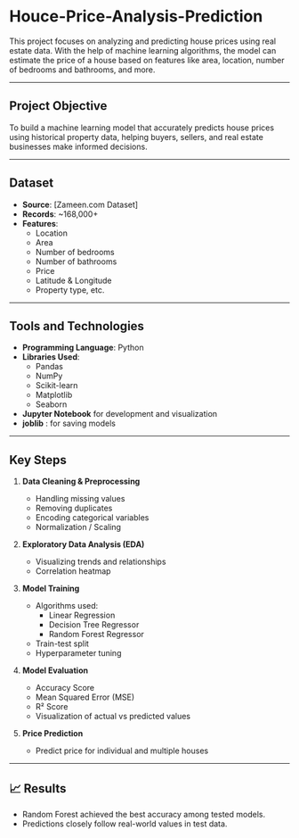 # Houce-Price-Analysis-Prediction

This project focuses on analyzing and predicting house prices using real estate data. With the help of machine learning algorithms, the model can estimate the price of a house based on features like area, location, number of bedrooms and bathrooms, and more.

---

## Project Objective

To build a machine learning model that accurately predicts house prices using historical property data, helping buyers, sellers, and real estate businesses make informed decisions.

---

## Dataset

- **Source**: [Zameen.com Dataset] 
- **Records**: ~168,000+
- **Features**:
  - Location
  - Area
  - Number of bedrooms
  - Number of bathrooms
  - Price
  - Latitude & Longitude
  - Property type, etc.

---

## Tools and Technologies

- **Programming Language**: Python
- **Libraries Used**:
  - Pandas
  - NumPy
  - Scikit-learn
  - Matplotlib
  - Seaborn
- **Jupyter Notebook** for development and visualization
- **joblib** : for saving models

---

## Key Steps

1. **Data Cleaning & Preprocessing**
   - Handling missing values
   - Removing duplicates
   - Encoding categorical variables
   - Normalization / Scaling

2. **Exploratory Data Analysis (EDA)**
   - Visualizing trends and relationships
   - Correlation heatmap

3. **Model Training**
   - Algorithms used:
     - Linear Regression
     - Decision Tree Regressor
     - Random Forest Regressor
   - Train-test split
   - Hyperparameter tuning

4. **Model Evaluation**
   - Accuracy Score
   - Mean Squared Error (MSE)
   - R² Score
   - Visualization of actual vs predicted values

5. **Price Prediction**
   - Predict price for individual and multiple houses

---

## 📈 Results

- Random Forest achieved the best accuracy among tested models.
- Predictions closely follow real-world values in test data.
  


